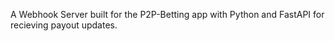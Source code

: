 A Webhook Server built for the P2P-Betting app with Python and FastAPI for recieving payout updates.